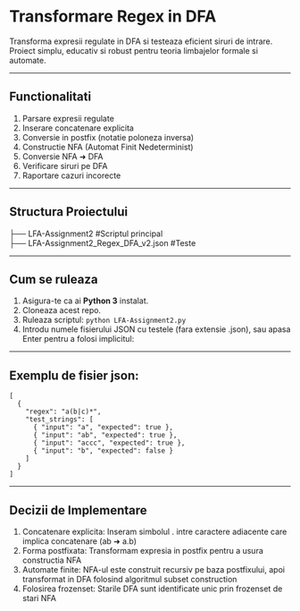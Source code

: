 #  Transformare Regex in DFA

Transforma expresii regulate in DFA si testeaza eficient siruri de intrare.  
Proiect simplu, educativ si robust pentru teoria limbajelor formale si automate.

---

##  Functionalitati

1.  Parsare expresii regulate
2.  Inserare concatenare explicita
3.  Conversie in postfix (notatie poloneza inversa)
4.  Constructie NFA (Automat Finit Nedeterminist)
5.  Conversie NFA ➜ DFA
6.  Verificare siruri pe DFA
7.  Raportare cazuri incorecte

---

##  Structura Proiectului
├── LFA-Assignment2 #Scriptul principal  
├── LFA-Assignment2_Regex_DFA_v2.json #Teste

---

##  Cum se ruleaza

1. Asigura-te ca ai **Python 3** instalat.
2. Cloneaza acest repo.
3. Ruleaza scriptul:
   ``` python LFA-Assignment2.py ```
4. Introdu numele fisierului JSON cu testele (fara extensie .json), sau apasa Enter pentru a folosi implicitul:   

---

## Exemplu de fisier json:
```
[
  {
    "regex": "a(b|c)*",
    "test_strings": [
      { "input": "a", "expected": true },
      { "input": "ab", "expected": true },
      { "input": "accc", "expected": true },
      { "input": "b", "expected": false }
    ]
  }
]
```

---

## Decizii de Implementare

1. Concatenare explicita: Inseram simbolul . intre caractere adiacente care implica concatenare (ab ➜ a.b)
2. Forma postfixata: Transformam expresia in postfix pentru a usura constructia NFA
3. Automate finite: NFA-ul este construit recursiv pe baza postfixului, apoi transformat in DFA folosind algoritmul subset construction
4. Folosirea frozenset: Starile DFA sunt identificate unic prin frozenset de stari NFA
